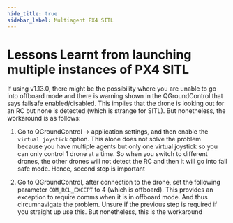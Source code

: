 ```yaml
---
hide_title: true
sidebar_label: Multiagent PX4 SITL
---
```


# Lessons Learnt from launching multiple instances of PX4 SITL

If using v1.13.0, there might be the possibility where you are unable to go into offboard mode and there is warning shown in the QGroundControl that says failsafe enabled/disabled. This implies that the drone is looking out for an RC but none is detected (which is strange for SITL). But nonetheless, the workaround is as follows: 

1. Go to QGroundControl -> application settings, and then enable the `virtual joystick` option. This alone does not solve the problem because you have multiple agents but only one virtual joystick so you can only control 1 drone at a time. So when you switch to different drones, the other drones will not detect the RC and then it will go into fail safe mode. Hence, second step is important

2. Go to QGroundControl, after connection to the drone, set the following parameter `COM_RCL_EXCEPT` to 4 (which is offboard). This provides an exception to require comms when it is in offboard mode. And thus circumnavigate the problem. Unsure if the previous step is required if you straight up use this. But nonetheless, this is the workaround
